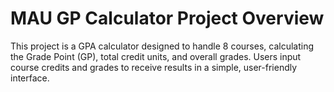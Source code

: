 # MAU GP Calculator Project Overview 

This project is a GPA calculator designed to handle 8 courses, calculating the Grade Point (GP), total credit units, and overall grades. Users input course credits and grades to receive results in a simple, user-friendly interface.
